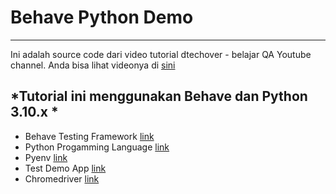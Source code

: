# Behave Python Demo
---
Ini adalah source code dari video tutorial dtechover - belajar QA Youtube channel.
Anda bisa lihat videonya di [sini](https://www.youtube.com/watch?v=1cM-nYPNJwM&list=PLSyj1mKB4wlZEp8_J4HJoZ97iSDYGHkI6&index=1)

*Tutorial ini menggunakan Behave dan Python 3.10.x *
---
- Behave Testing Framework [link](https://behave.readthedocs.io/en/stable/)
- Python Progamming Language [link](https://www.python.org/)
- Pyenv [link](https://github.com/pyenv/pyenv)
- Test Demo App [link](http://automationpractice.com/index.php)
- Chromedriver [link](https://chromedriver.chromium.org/downloads)
